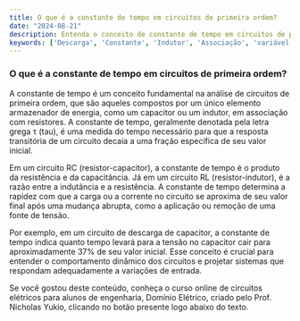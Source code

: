 ```yaml
---
title: O que é a constante de tempo em circuitos de primeira ordem?
date: "2024-08-21"
description: Entenda o conceito de constante de tempo em circuitos de primeira ordem e sua importância na análise de circuitos elétricos.
keywords: ['Descarga', 'Constante', 'Indutor', 'Associação', 'variável', 'carga', 'Energia']
---
```


### O que é a constante de tempo em circuitos de primeira ordem?

A constante de tempo é um conceito fundamental na análise de circuitos de primeira ordem, que são aqueles compostos por um único elemento armazenador de energia, como um capacitor ou um indutor, em associação com resistores. A constante de tempo, geralmente denotada pela letra grega τ (tau), é uma medida do tempo necessário para que a resposta transitória de um circuito decaia a uma fração específica de seu valor inicial.

Em um circuito RC (resistor-capacitor), a constante de tempo é o produto da resistência e da capacitância. Já em um circuito RL (resistor-indutor), é a razão entre a indutância e a resistência. A constante de tempo determina a rapidez com que a carga ou a corrente no circuito se aproxima de seu valor final após uma mudança abrupta, como a aplicação ou remoção de uma fonte de tensão.

Por exemplo, em um circuito de descarga de capacitor, a constante de tempo indica quanto tempo levará para a tensão no capacitor cair para aproximadamente 37% de seu valor inicial. Esse conceito é crucial para entender o comportamento dinâmico dos circuitos e projetar sistemas que respondam adequadamente a variações de entrada.

Se você gostou deste conteúdo, conheça o curso online de circuitos elétricos para alunos de engenharia, Domínio Elétrico, criado pelo Prof. Nicholas Yukio, clicando no botão presente logo abaixo do texto.
